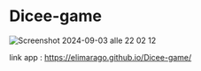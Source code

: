 # Dicee-game

![Screenshot 2024-09-03 alle 22 02 12](https://github.com/user-attachments/assets/cfad1740-05d4-4230-a5e4-7a5c09da4991)


link app : https://elimarago.github.io/Dicee-game/
